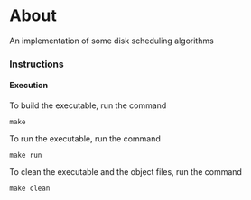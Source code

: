 # About
An implementation of some disk scheduling algorithms

### Instructions


#### Execution
To build the executable, run the command
```
make
```

To run the executable, run the command
```
make run
```

To clean the executable and the object files, run the command
```
make clean
```